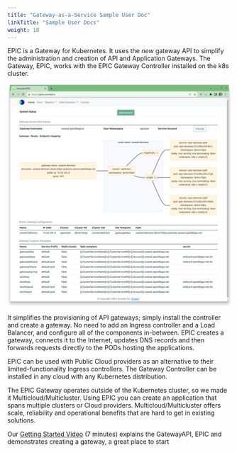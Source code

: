 ```yaml
---
title: "Gateway-as-a-Service Sample User Doc"
linkTitle: "Sample User Docs"
weight: 10
---
```


EPIC is a Gateway for Kubernetes.  It uses the *new* gateway API to simplify the administration and creation of API and Application Gateways.  The Gateway, EPIC, works with the EPIC Gateway Controller installed on the k8s cluster.

<p align="center">
<img src="./gwsm-working.png" style="width:600px">
</p>



It simplifies the provisioning of API gateways; simply install the controller and create a gateway.  No need to add an Ingress controller and a Load Balancer, and configure all of the components in-between.  EPIC creates a gateway,  connects it to the Internet, updates DNS records and then forwards requests directly to the PODs hosting the applications.

EPIC can be used with Public Cloud providers as an alternative to their limited-functionality Ingress controllers. The Gateway Controller can be installed in any cloud with any Kubernetes distribution.

The EPIC Gateway operates outside of the Kubernetes cluster, so we made it Multicloud/Multicluster.  Using EPIC you can create an application that spans multiple clusters or Cloud providers. Multicloud/Multicluster offers scale, reliability and operational benefits that are hard to get in existing solutions.


Our [Getting Started Video](https://www.youtube.com/watch?v=G1e546uUv9I) (7 minutes) explains the GatewayAPI, EPIC and demonstrates creating a gateway, a great place to start






